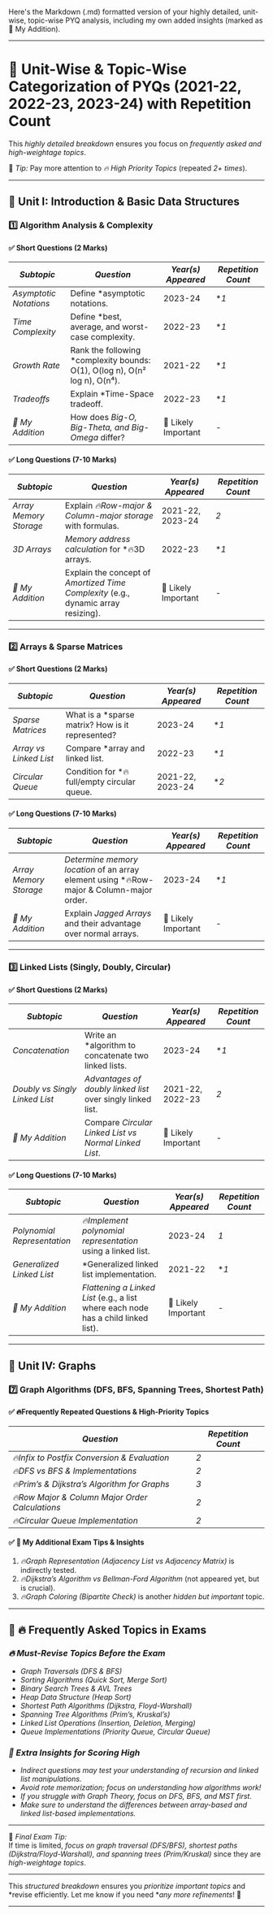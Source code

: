 Here's the Markdown (.md) formatted version of your highly detailed, unit-wise, topic-wise PYQ analysis, including my own added insights (marked as 🔹 My Addition).


---

# 📌 Unit-Wise & Topic-Wise Categorization of PYQs (2021-22, 2022-23, 2023-24) with Repetition Count  

This *highly detailed breakdown* ensures you focus on *frequently asked and high-weightage topics*.  

📌 *Tip:* Pay more attention to *🔥 High Priority Topics* (repeated *2+ times*).  

---

## 🔹 Unit I: Introduction & Basic Data Structures  

### 1️⃣ Algorithm Analysis & Complexity  
#### ✅ Short Questions (2 Marks)  
| *Subtopic* | *Question* | *Year(s) Appeared* | *Repetition Count* |  
|-------------|-------------|-----------------|-----------------|  
| *Asymptotic Notations* | Define *asymptotic notations. | 2023-24 | **1* |  
| *Time Complexity* | Define *best, average, and worst-case complexity. | 2022-23 | **1* |  
| *Growth Rate* | Rank the following *complexity bounds: O(1), O(log n), O(n² log n), O(n⁴). | 2021-22 | **1* |  
| *Tradeoffs* | Explain *Time-Space tradeoff. | 2022-23 | **1* |  
| *🔹 My Addition* | How does *Big-O, Big-Theta, and Big-Omega* differ? | 🔹 Likely Important | - |  

#### ✅ Long Questions (7-10 Marks)  
| *Subtopic* | *Question* | *Year(s) Appeared* | *Repetition Count* |  
|-------------|-------------|-----------------|-----------------|  
| *Array Memory Storage* | Explain *🔥Row-major & Column-major storage* with formulas. | 2021-22, 2023-24 | *2* |  
| *3D Arrays* | *Memory address calculation* for *🔥3D arrays. | 2022-23 | **1* |  
| *🔹 My Addition* | Explain the concept of *Amortized Time Complexity* (e.g., dynamic array resizing). | 🔹 Likely Important | - |  

---

### 2️⃣ Arrays & Sparse Matrices  
#### ✅ Short Questions (2 Marks)  
| *Subtopic* | *Question* | *Year(s) Appeared* | *Repetition Count* |  
|-------------|-------------|-----------------|-----------------|  
| *Sparse Matrices* | What is a *sparse matrix? How is it represented? | 2023-24 | **1* |  
| *Array vs Linked List* | Compare *array and linked list. | 2022-23 | **1* |  
| *Circular Queue* | Condition for *🔥full/empty circular queue. | 2021-22, 2023-24 | **2* |  

#### ✅ Long Questions (7-10 Marks)  
| *Subtopic* | *Question* | *Year(s) Appeared* | *Repetition Count* |  
|-------------|-------------|-----------------|-----------------|  
| *Array Memory Storage* | *Determine memory location* of an array element using *🔥Row-major & Column-major order. | 2023-24 | **1* |  
| *🔹 My Addition* | Explain *Jagged Arrays* and their advantage over normal arrays. | 🔹 Likely Important | - |  

---

### 3️⃣ Linked Lists (Singly, Doubly, Circular)  
#### ✅ Short Questions (2 Marks)  
| *Subtopic* | *Question* | *Year(s) Appeared* | *Repetition Count* |  
|-------------|-------------|-----------------|-----------------|  
| *Concatenation* | Write an *algorithm to concatenate two linked lists. | 2023-24 | **1* |  
| *Doubly vs Singly Linked List* | *Advantages of doubly linked list* over singly linked list. | 2021-22, 2022-23 | *2* |  
| *🔹 My Addition* | Compare *Circular Linked List vs Normal Linked List*. | 🔹 Likely Important | - |  

#### ✅ Long Questions (7-10 Marks)  
| *Subtopic* | *Question* | *Year(s) Appeared* | *Repetition Count* |  
|-------------|-------------|-----------------|-----------------|  
| *Polynomial Representation* | *🔥Implement polynomial representation* using a linked list. | 2023-24 | *1* |  
| *Generalized Linked List* | *Generalized linked list implementation. | 2021-22 | **1* |  
| *🔹 My Addition* | *Flattening a Linked List* (e.g., a list where each node has a child linked list). | 🔹 Likely Important | - |  

---

## 🔹 Unit IV: Graphs  

### 7️⃣ Graph Algorithms (DFS, BFS, Spanning Trees, Shortest Path)  
#### ✅ 🔥Frequently Repeated Questions & High-Priority Topics  
| *Question* | *Repetition Count* |  
|-------------|-----------------|  
| *🔥Infix to Postfix Conversion & Evaluation* | *2* |  
| *🔥DFS vs BFS & Implementations* | *2* |  
| *🔥Prim’s & Dijkstra’s Algorithm for Graphs* | *3* |  
| *🔥Row Major & Column Major Order Calculations* | *2* |  
| *🔥Circular Queue Implementation* | *2* |  

#### ✅ 🔹 My Additional Exam Tips & Insights  
1. *🔥Graph Representation (Adjacency List vs Adjacency Matrix)* is indirectly tested.  
2. *🔥Dijkstra’s Algorithm vs Bellman-Ford Algorithm* (not appeared yet, but is crucial).  
3. *🔥Graph Coloring (Bipartite Check)* is another *hidden but important* topic.  

---

## 🔹 🔥 Frequently Asked Topics in Exams  

### *🔥 Must-Revise Topics Before the Exam*
- *Graph Traversals (DFS & BFS)*
- *Sorting Algorithms (Quick Sort, Merge Sort)*
- *Binary Search Trees & AVL Trees*
- *Heap Data Structure (Heap Sort)*
- *Shortest Path Algorithms (Dijkstra, Floyd-Warshall)*
- *Spanning Tree Algorithms (Prim’s, Kruskal’s)*
- *Linked List Operations (Insertion, Deletion, Merging)*
- *Queue Implementations (Priority Queue, Circular Queue)*

### *🔹 Extra Insights for Scoring High*
- *Indirect questions may test your understanding of recursion and linked list manipulations.*
- *Avoid rote memorization; focus on understanding how algorithms work!*
- *If you struggle with Graph Theory, focus on DFS, BFS, and MST first.*
- *Make sure to understand the differences between array-based and linked list-based implementations.*

---

🔹 *Final Exam Tip:*  
If time is limited, *focus on graph traversal (DFS/BFS), shortest paths (Dijkstra/Floyd-Warshall), and spanning trees (Prim/Kruskal)* since they are *high-weightage topics*.  

---

This *structured breakdown* ensures you *prioritize important topics* and *revise efficiently. Let me know if you need **any more refinements*! 🚀


---
